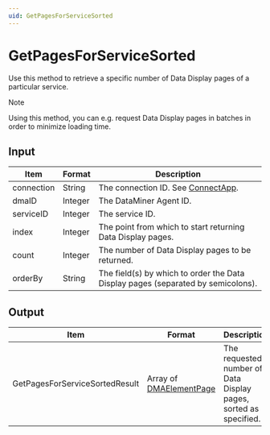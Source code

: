 ```yaml
---
uid: GetPagesForServiceSorted
---
```


# GetPagesForServiceSorted

Use this method to retrieve a specific number of Data Display pages of a particular service.

> [!NOTE]
> Using this method, you can e.g. request Data Display pages in batches in order to minimize loading time.

## Input

| Item       | Format  | Description                                                                      |
|------------|---------|----------------------------------------------------------------------------------|
| connection | String  | The connection ID. See [ConnectApp](xref:ConnectApp). |
| dmaID      | Integer | The DataMiner Agent ID.                                                          |
| serviceID  | Integer | The service ID.                                                                  |
| index      | Integer | The point from which to start returning Data Display pages.                      |
| count      | Integer | The number of Data Display pages to be returned.                                 |
| orderBy    | String  | The field(s) by which to order the Data Display pages (separated by semicolons). |

## Output

| Item | Format | Description |
|--|--|--|
| GetPagesForServiceSortedResult | Array of [DMAElementPage](xref:DMAElementPage) | The requested number of Data Display pages, sorted as specified. |
